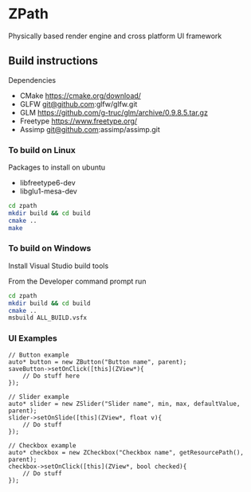 # ZPath
Physically based render engine and cross platform UI framework 

## Build instructions

Dependencies

* CMake https://cmake.org/download/
* GLFW git@github.com:glfw/glfw.git 
* GLM https://github.com/g-truc/glm/archive/0.9.8.5.tar.gz 
* Freetype https://www.freetype.org/ 
* Assimp git@github.com:assimp/assimp.git

### To build on Linux

Packages to install on ubuntu

* libfreetype6-dev
* libglu1-mesa-dev

```bash
cd zpath 
mkdir build && cd build
cmake ..
make
```

### To build on Windows

Install Visual Studio build tools

From the Developer command prompt run 
```bash
cd zpath 
mkdir build && cd build
cmake ..
msbuild ALL_BUILD.vsfx
```

### UI Examples
```
// Button example
auto* button = new ZButton("Button name", parent);
saveButton->setOnClick([this](ZView*){
    // Do stuff here
});

// Slider example
auto* slider = new ZSlider("Slider name", min, max, defaultValue, parent);
slider->setOnSlide([this](ZView*, float v){
    // Do stuff
});

// Checkbox example
auto* checkbox = new ZCheckbox("Checkbox name", getResourcePath(), parent);
checkbox->setOnClick([this](ZView*, bool checked){
    // Do stuff
});
```
